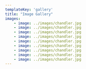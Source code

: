 ```yaml
---
templateKey: 'gallery'
title: "Image Gallery"
images:
    - image: ../images/chandler.jpg
    - image: ../images/chandler.jpg
    - image: ../images/chandler.jpg
    - image: ../images/chandler.jpg
    - image: ../images/chandler.jpg
    - image: ../images/chandler.jpg
    - image: ../images/chandler.jpg
    - image: ../images/chandler.jpg
    - image: ../images/chandler.jpg
---
```

